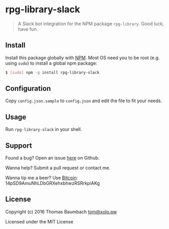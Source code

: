 # rpg-library-slack

> A Slack bot integration for the NPM package `rpg-library`. Good luck, have fun.

## Install

Install this package globally with [NPM](https://www.npmjs.com/). Most OS need you to be root (e.g. using `sudo`) to install a global npm package:

```sh
$ [sudo] npm -g install rpg-library-slack
```

## Configuration

Copy `config.json.sample` to `config.json` and edit the file to fit your needs.

## Usage

Run `rpg-library-slack` in your shell.

## Support

Found a bug? Open an issue [here](https://github.com/thbaumbach/node-quake3-rcon/issues) on Github.

Wanna help? Submit a pull request or contact me.

Wanna tip me a beer? Use [Bitcoin](bitcoin:14pSD9AmuNhLDbGRXehxbhwzRSRrkpiAKg): 14pSD9AmuNhLDbGRXehxbhwzRSRrkpiAKg

## License

Copyright (c) 2016 Thomas Baumbach <tom@xolo.pw>

Licensed under the MIT License
